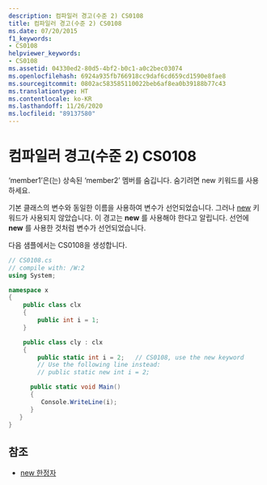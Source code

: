 ```yaml
---
description: 컴파일러 경고(수준 2) CS0108
title: 컴파일러 경고(수준 2) CS0108
ms.date: 07/20/2015
f1_keywords:
- CS0108
helpviewer_keywords:
- CS0108
ms.assetid: 04330ed2-80d5-4bf2-b0c1-a0c2bec03074
ms.openlocfilehash: 6924a935fb766918cc9daf6cd659cd1590e8fae8
ms.sourcegitcommit: 0802ac583585110022beb6af8ea0b39188b77c43
ms.translationtype: HT
ms.contentlocale: ko-KR
ms.lasthandoff: 11/26/2020
ms.locfileid: "89137580"
---
```

# <a name="compiler-warning-level-2-cs0108"></a>컴파일러 경고(수준 2) CS0108

‘member1’은(는) 상속된 ‘member2’ 멤버를 숨깁니다. 숨기려면 new 키워드를 사용하세요.

 기본 클래스의 변수와 동일한 이름을 사용하여 변수가 선언되었습니다. 그러나 [new](../keywords/new-modifier.md) 키워드가 사용되지 않았습니다. 이 경고는 **new** 를 사용해야 한다고 알립니다. 선언에 **new** 를 사용한 것처럼 변수가 선언되었습니다.

 다음 샘플에서는 CS0108을 생성합니다.

```csharp
// CS0108.cs
// compile with: /W:2
using System;

namespace x
{
    public class clx
    {
        public int i = 1;
    }

    public class cly : clx
    {
        public static int i = 2;   // CS0108, use the new keyword
        // Use the following line instead:
        // public static new int i = 2;

      public static void Main()
      {
         Console.WriteLine(i);
      }
   }
}
```

## <a name="see-also"></a>참조

- [new 한정자](../keywords/new-modifier.md)
